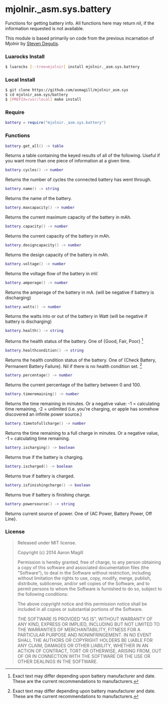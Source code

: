mjolnir._asm.sys.battery
========================

Functions for getting battery info. All functions here may return nil, if the information requested is not available.

This module is based primarily on code from the previous incarnation of Mjolnir by [Steven Degutis](https://github.com/sdegutis/).

### Luarocks Install
~~~bash
$ luarocks [--tree=mjolnir] install mjolnir._asm.sys.battery
~~~

### Local Install
~~~bash
$ git clone https://github.com/asmagill/mjolnir_asm.sys
$ cd mjolnir_asm.sys/battery
$ [PREFIX=/usr/local] make install
~~~

### Require
~~~lua
battery = require("mjolnir._asm.sys.battery")
~~~

### Functions
~~~lua
battery.get_all() -> table
~~~
Returns a table containing the keyed results of all of the following.  Useful if you want more than one piece of information at a given time.

~~~lua
battery.cycles() -> number
~~~
Returns the number of cycles the connected battery has went through.

~~~lua
battery.name() -> string
~~~
Returns the name of the battery.

~~~lua
battery.maxcapacity() -> number
~~~
Returns the current maximum capacity of the battery in mAh.

~~~lua
battery.capacity() -> number
~~~
Returns the current capacity of the battery in mAh.

~~~lua
battery.designcapacity() -> number
~~~
Returns the design capacity of the battery in mAh.

~~~lua
battery.voltage() -> number
~~~
Returns the voltage flow of the battery in mV.

~~~lua
battery.amperage() -> number
~~~
Returns the amperage of the battery in mA. (will be negative if battery is discharging)

~~~lua
battery.watts() -> number
~~~
Returns the watts into or out of the battery in Watt (will be negative if battery is discharging)

~~~lua
battery.health() -> string
~~~
Returns the health status of the battery. One of {Good, Fair, Poor} [^1]

~~~lua
battery.healthcondition() -> string
~~~
Returns the health condition status of the battery. One of {Check Battery, Permanent Battery Failure}. Nil if there is no health condition set. [^1]

~~~lua
battery.percentage() -> number
~~~
Returns the current percentage of the battery between 0 and 100.

~~~lua
battery.timeremaining() -> number
~~~
Returns the time remaining in minutes. Or a negative value: -1 = calculating time remaining, -2 = unlimited (i.e. you're charging, or apple has somehow discovered an infinite power source.)

~~~lua
battery.timetofullcharge() -> number
~~~
Returns the time remaining to a full charge in minutes. Or a negative value, -1 = calculating time remaining.

~~~lua
battery.ischarging() -> boolean
~~~
Returns true if the battery is charging.

~~~lua
battery.ischarged() -> boolean
~~~
Returns true if battery is charged.

~~~lua
battery.isfinishingcharge() -> boolean
~~~
Returns true if battery is finishing charge.

~~~lua
battery.powersource() -> string
~~~
Returns current source of power. One of {AC Power, Battery Power, Off Line}.

[^1]: Exact text may differ depending upon battery manufacturer and date.  These are the current recommendations to manufacturers.

### License

> Released under MIT license.
>
> Copyright (c) 2014 Aaron Magill
>
> Permission is hereby granted, free of charge, to any person obtaining a copy
> of this software and associated documentation files (the "Software"), to deal
> in the Software without restriction, including without limitation the rights
> to use, copy, modify, merge, publish, distribute, sublicense, and/or sell
> copies of the Software, and to permit persons to whom the Software is
> furnished to do so, subject to the following conditions:
>
> The above copyright notice and this permission notice shall be included in
> all copies or substantial portions of the Software.
>
> THE SOFTWARE IS PROVIDED "AS IS", WITHOUT WARRANTY OF ANY KIND, EXPRESS OR
> IMPLIED, INCLUDING BUT NOT LIMITED TO THE WARRANTIES OF MERCHANTABILITY,
> FITNESS FOR A PARTICULAR PURPOSE AND NONINFRINGEMENT. IN NO EVENT SHALL THE
> AUTHORS OR COPYRIGHT HOLDERS BE LIABLE FOR ANY CLAIM, DAMAGES OR OTHER
> LIABILITY, WHETHER IN AN ACTION OF CONTRACT, TORT OR OTHERWISE, ARISING FROM,
> OUT OF OR IN CONNECTION WITH THE SOFTWARE OR THE USE OR OTHER DEALINGS IN
> THE SOFTWARE.
